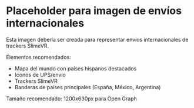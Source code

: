 # Placeholder para imagen de envíos internacionales

Esta imagen debería ser creada para representar envíos internacionales de trackers SlimeVR.

Elementos recomendados:
- Mapa del mundo con países hispanos destacados
- Iconos de UPS/envío
- Trackers SlimeVR
- Banderas de países principales (España, México, Argentina)

Tamaño recomendado: 1200x630px para Open Graph
